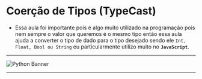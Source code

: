 # Coerção de Tipos (TypeCast)
- Essa aula foi importante pois é algo muito utilizado na programação pois nem sempre o valor que queremos é o mesmo tipo então essa aula ajuda a converter o tipo de dado para o tipo desejado sendo ele `Int, Float, Bool ou String` eu particularmente utilizo muito no __`JavaScript`__.
  
---

<img src="https://learn.temporal.io/assets/images/banner_python-0d345d125b6892840c54f7e1460c8a5a.png" alt="Python Banner">

--- 